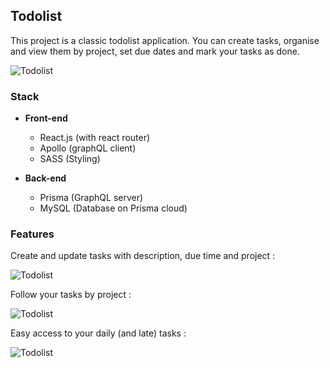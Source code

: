 ## Todolist

This project is a classic todolist application. You can create tasks, organise and view them by project, set due dates and mark your tasks as done.

![Todolist](./img/details/todolist/splash.png)

### Stack

* **Front-end**
    * React.js (with react router)
    * Apollo (graphQL client)
    * SASS (Styling)

* **Back-end**
    * Prisma (GraphQL server)
    * MySQL (Database on Prisma cloud)

### Features

Create and update tasks with description, due time and project :

![Todolist](./img/details/todolist/createUpdateTask.png)

Follow your tasks by project :

![Todolist](./img/details/todolist/tasksByProject.png)

Easy access to your daily (and late) tasks :

![Todolist](./img/details/todolist/daily.png)